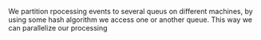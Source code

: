 We partition rpocessing events to several queus on different machines, by using some hash algorithm we access one or another queue. This way we can parallelize our processing

